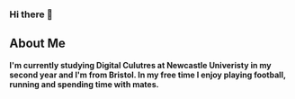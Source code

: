 ### Hi there 👋

## About Me
 **I'm currently studying Digital Culutres at Newcastle Univeristy in my second year and 
 I'm from Bristol. In my free time I enjoy playing football, running and spending time with mates.**


<!--
**TomRummels/TomRummels** is a ✨ _special_ ✨ repository because its `README.md` (this file) appears on your GitHub profile.

Here are some ideas to get you started:

- 🔭 I’m currently working on ...
- 🌱 I’m currently learning ...
- 👯 I’m looking to collaborate on ...
- 🤔 I’m looking for help with ...
- 💬 Ask me about ...
- 📫 How to reach me: ...
- 😄 Pronouns: ...
- ⚡ Fun fact: ...
-->
